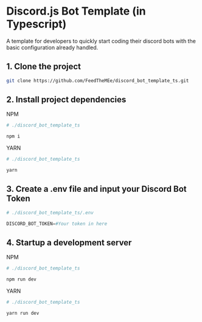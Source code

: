 # Discord.js Bot Template (in Typescript)
A template for developers to quickly start coding their discord bots with the basic configuration already handled.

## 1. Clone the project
```bash
git clone https://github.com/FeedTheMEe/discord_bot_template_ts.git
```

## 2. Install project dependencies
NPM
```bash
# ./discord_bot_template_ts

npm i
```

YARN
```bash
# ./discord_bot_template_ts

yarn
```

## 3. Create a .env file and input your Discord Bot Token
```py
# ./discord_bot_template_ts/.env

DISCORD_BOT_TOKEN=#Your token in here
```

## 4. Startup a development server
NPM
```bash
# ./discord_bot_template_ts

npm run dev
```

YARN
```bash
# ./discord_bot_template_ts

yarn run dev
```